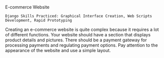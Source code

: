 E-commerce Website

    Django Skills Practiced: Graphical Interface Creation, Web Scripts Development, Rapid Prototyping

Creating an e-commerce website is quite complex because it requires a lot of different functions. Your website should have a section that displays product details and pictures. There should be a payment gateway for processing payments and regulating payment options. Pay attention to the appearance of the website and use a simple layout.
